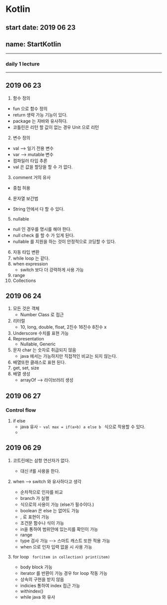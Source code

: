 # Kotlin
 
## start date: 2019 06 23
## name: StartKotlin
- - - 
### daily 1 lecture 

- - - 
## 2019 06 23

1. 함수 정의
- fun 으로 함수 정의
- return 생략 가능 기능이 있다.
- package 는 자바와 유사하다.
- 코틀린은 리턴 할 값이 없는 경우  Unit 으로 리턴

2. 변수 정의
- val --> 일기 전용 변수
- var --> mutable 변수
- 컴파일러 타입 추론
- val 은 값을 할당을 할 수 가 없다.

3. comment 거의 유사
- 중첩 허용

4. 문자열 보간법
- String 안에서 다 할 수 있다.

5. nullable
- null 인 경우를 명시를 해야 한다.
- null check 를 할 수 가 있게 된다.
- nullable 를 지원을 하는 것이 안정적으로 코딩할 수 있다.

6. 자동 타입 변환
7. while loop 는 같다.
8. when expression 
    - switch 보다 더 강력하게 사용 가능
9. range
10. Collections 

## 2019 06 24
1. 모든 것은  객체
    - Number Class 로 접근
2. 리터럴
    - 10, long, double, float, 2진수 16진수 8진수 x
3. Underscore 수치를 표현 가능
4. Representation 
    - Nullable, Generic
5. 문자 char 는 숫자로 취급되지 않음
    - java 에서는 가능하지만 직접적인 비교는 되지 않는다.
6.  배열또한 클래스로 표현 된다.
7. get, set, size
8. 배열 생성 
    - arrayOf --> 라이브러리 생성 

## 2019 06 27
### Control flow
1. if else
    - java 유사
    -<code> val max = if(a>b) a else b </code> 식으로 작용할 수 있다.
    - 

## 2019 06 29
1. 코트린에는 삼항 연산자가 없다. 
    - 대신 if를 사용을 한다.
    
2. when --> switch 와 유사하다고 생각
    - 순차적으로 인자를 비교
    - branch 가 실행
    - 식으로의 사용이 가능 (else가 필수이다.)
    - boolean 은 else 는 없어도 가능
    - , 로 표현이 가능
    - 조건문 함수나 식이 가능
    - in을 통하여 범위안에 있는지를 확인이 가능
    - range
    - type 검사 가능 --> 스마트 캐스트 또한 적용 가능
    - when 으로 인자 입력 없을 시 사용 가능
    
3. for loop
    <code> for(item in collection)
        print(item)</code>
    - body block 가능
    - iterator 를 반환이 가능 경우 for loop 작동 가능
    - 상속의 구현을 받지 않음
    - indicies 통하여 index 접근 가능
    - withindex()
    - while java 와 유사
     